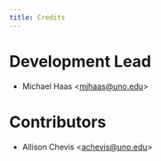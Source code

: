 ```yaml
---
title: Credits
---
```


Development Lead
================

-   Michael Haas &lt;<mjhaas@uno.edu>&gt;

Contributors
============

-   Allison Chevis &lt;<achevis@uno.edu>&gt;
